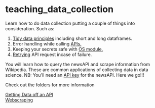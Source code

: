 # teaching_data_collection
Learn how to do data collection putting a couple of things into consideration. Such as:    

1. [Tidy data principles](https://vita.had.co.nz/papers/tidy-data.pdf) including short and long dataframes.     
2. Error handling while calling [APIs.](https://blog.postman.com/best-practices-for-api-error-handling/)       
3. Keeping your secrets safe with [OS module.](https://www.geeksforgeeks.org/python-os-getenv-method/)   
4. [Retrying](https://medium.com/@API4AI/best-practice-implementing-retry-logic-in-http-api-clients-0b5469c08ced) API request incase of failure.   

You will learn how to query the newsAPI and scrape information from Wikipedia. These are common applications of 
collecting data in data science. NB: You'll need an [API key](https://newsapi.org/) for the newsAPI. Here we go!!!  

Check out the folders for more information

[Getting Data off an API](API)    
[Webscraping](Webscrape)
